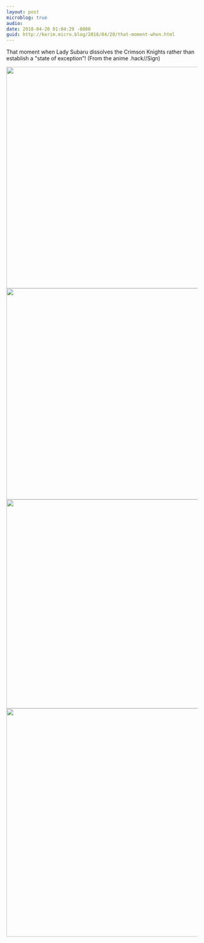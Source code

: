```yaml
---
layout: post
microblog: true
audio: 
date: 2018-04-20 01:04:29 -0800
guid: http://kerim.micro.blog/2018/04/20/that-moment-when.html
---
```

That moment when Lady Subaru dissolves the Crimson Knights rather than establish a "state of exception”! (From the anime .hack//Sign)

<img src="http://micro.oxus.net/uploads/2018/d7f48a8562.jpg" width="600" height="582" /><img src="http://micro.oxus.net/uploads/2018/53be7d3eaa.jpg" width="600" height="555" /><img src="http://micro.oxus.net/uploads/2018/fa83b606f4.jpg" width="600" height="549" /><img src="http://micro.oxus.net/uploads/2018/5281af26b7.jpg" width="600" height="600" />
